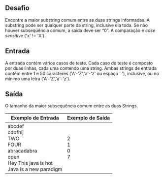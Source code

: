 ## Desafio

Encontre a maior substring comum entre as duas strings informadas. A substring pode ser qualquer parte da string, inclusive ela toda. Se não houver subseqüência comum, a saída deve ser “0”. A comparação é *case sensitive* ('x' != 'X').

## Entrada

A entrada contém vários casos de teste. Cada caso de teste é composto por duas linhas, cada uma contendo uma string. Ambas strings de entrada contém entre 1 e 50 caracteres ('A'-'Z','a'-'z' ou espaço ' '), inclusive, ou no mínimo uma letra ('A'-'Z','a'-'z').

## Saída

O tamanho da maior subsequência comum entre as duas Strings.

 

| Exemplo de Entrada                                           | Exemplo de Saída       |
| ------------------------------------------------------------ | ---------------------- |
| abcdef<br>cdofhij<br/>TWO<br/>FOUR<br/>abracadabra<br/>open<br/>Hey This java is hot<br/>Java is a new paradigm | 2<br/> 1<br/> 0<br/> 7 |